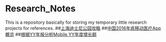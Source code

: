 # Research_Notes
This is a repository basically for storing my temporary little research projects for references.
##[上海迪士尼公园攻略](https://github.com/vivi3nli/Research_Notes/tree/master/Disneyland-Shanghai)
##[中国2016年底移动医疗App概览](https://github.com/vivi3nli/Research_Notes/tree/master/MobileHealthChine%E4%B8%AD%E5%9B%BD%E7%A7%BB%E5%8A%A8%E5%8C%BB%E7%96%97)
##[根据YY年报分析Mobile YY年度增长额](https://github.com/vivi3nli/Research_Notes/tree/master/YY-Mobile-Growth)
